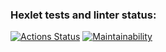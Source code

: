 ### Hexlet tests and linter status:
[![Actions Status](https://github.com/fokses/java-project-lvl1/workflows/hexlet-check/badge.svg)](https://github.com/fokses/java-project-lvl1/actions)
[![Maintainability](https://api.codeclimate.com/v1/badges/a99a88d28ad37a79dbf6/maintainability)](https://codeclimate.com/github/codeclimate/codeclimate/maintainability)
